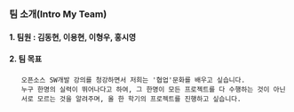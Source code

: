 ### 팀 소개(Intro My Team)

#### 1. 팀원 : 김동현, 이용현, 이형우, 홍시영
#### 2. 팀 목표
       오픈소스 SW개발 강의를 청강하면서 저희는 '협업'문화를 배우고 싶습니다.
       누구 한명의 실력이 뛰어나다고 하여, 그 한명이 모든 프로젝트를 다 수행하는 것이 아닌
       서로 모르는 것을 알려주며, 올 한 학기의 프로젝트를 진행하고 싶습니다. 
